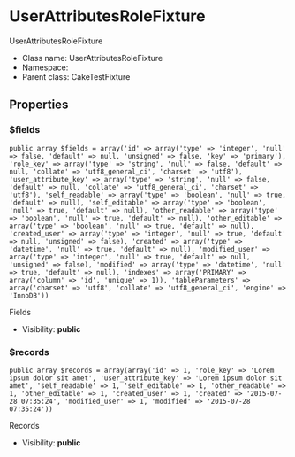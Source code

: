 UserAttributesRoleFixture
===============

UserAttributesRoleFixture




* Class name: UserAttributesRoleFixture
* Namespace: 
* Parent class: CakeTestFixture





Properties
----------


### $fields

    public array $fields = array('id' => array('type' => 'integer', 'null' => false, 'default' => null, 'unsigned' => false, 'key' => 'primary'), 'role_key' => array('type' => 'string', 'null' => false, 'default' => null, 'collate' => 'utf8_general_ci', 'charset' => 'utf8'), 'user_attribute_key' => array('type' => 'string', 'null' => false, 'default' => null, 'collate' => 'utf8_general_ci', 'charset' => 'utf8'), 'self_readable' => array('type' => 'boolean', 'null' => true, 'default' => null), 'self_editable' => array('type' => 'boolean', 'null' => true, 'default' => null), 'other_readable' => array('type' => 'boolean', 'null' => true, 'default' => null), 'other_editable' => array('type' => 'boolean', 'null' => true, 'default' => null), 'created_user' => array('type' => 'integer', 'null' => true, 'default' => null, 'unsigned' => false), 'created' => array('type' => 'datetime', 'null' => true, 'default' => null), 'modified_user' => array('type' => 'integer', 'null' => true, 'default' => null, 'unsigned' => false), 'modified' => array('type' => 'datetime', 'null' => true, 'default' => null), 'indexes' => array('PRIMARY' => array('column' => 'id', 'unique' => 1)), 'tableParameters' => array('charset' => 'utf8', 'collate' => 'utf8_general_ci', 'engine' => 'InnoDB'))

Fields



* Visibility: **public**


### $records

    public array $records = array(array('id' => 1, 'role_key' => 'Lorem ipsum dolor sit amet', 'user_attribute_key' => 'Lorem ipsum dolor sit amet', 'self_readable' => 1, 'self_editable' => 1, 'other_readable' => 1, 'other_editable' => 1, 'created_user' => 1, 'created' => '2015-07-28 07:35:24', 'modified_user' => 1, 'modified' => '2015-07-28 07:35:24'))

Records



* Visibility: **public**



